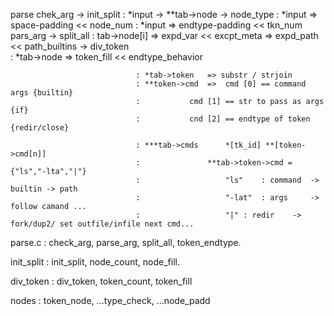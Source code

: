 

parse
        chek_arg  -> init_split
                                : *input -> **tab->node
                  -> node_type
                                : *input => space-padding       << node_num
                                : *input => endtype-padding     << tkn_num
        pars_arg
                  -> split_all
                                : tab->node[i]  => expd_var     << excpt_meta
                                                => expd_path    << path_builtins
                  -> div_token  
                                : *tab->node    => token_fill   << endtype_behavior
                  
                                : *tab->token   => substr / strjoin 
                                : **token->cmd  => 	cmd [0] == command args {builtin}
                                :			cmd [1] == str to pass as args {if}
                                :			cnd [2] == endtype of token {redir/close}
                                			
                                : ***tab->cmds 		*[tk_id] **[token->cmd[n]]
                                :				**tab->token->cmd = {"ls","-lta","|"}
                                :					"ls" 	: command  -> builtin -> path
                                : 					"-lat"	: args	   -> follow camand ...
                                :					"|"	: redir    -> fork/dup2/ set outfile/infile next cmd...	
                    




parse.c         : check_arg, parse_arg, split_all, token_endtype.

init_split      : init_split, node_count, node_fill.

div_token       : div_token, token_count, token_fill

nodes           : token_node, ...type_check, ...node_padd 

	

